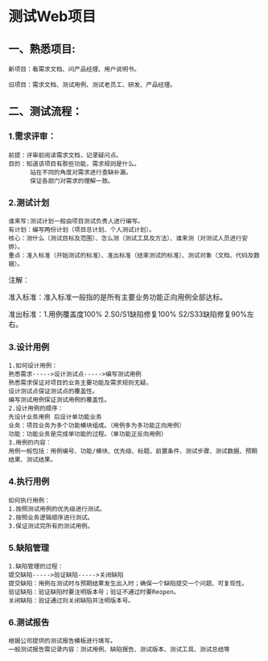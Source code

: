 # 测试Web项目

## **一、熟悉项目**:

```
新项目：看需求文档、问产品经理、用户说明书。

旧项目：需求文档、测试用例、测试老员工、研发、产品经理。
```



## 二、测试流程：

### 1.需求评审：

```
前提：评审前阅读需求文档，记录疑问点。
目的：知道该项目有那些功能，需求规则是什么。
      站在不同的角度对需求进行查缺补漏。
      保证各部门对需求的理解一致。
```

### 2.测试计划

```
谁来写:测试计划一般由项目测试负责人进行编写。
有计划：编写两份计划（项目总计划、个人测试计划）。
核心：测什么（测试目标及范围）、怎么测（测试工具及方法）、谁来测（对测试人员进行安排）。
重点：准入标准（开始测试的标准）、准出标准（结束测试的标准）、测试对象（文档、代码及数据）。
```

注解：

准入标准：准入标准一般指的是所有主要业务功能正向用例全部达标。

准出标准：1.用例覆盖度100% 2.S0/S1缺陷修复100% S2/S33缺陷修复90%左右。

### 3.设计用例

```
1.如何设计用例：
熟悉需求----->设计测试点----->编写测试用例
熟悉需求保证对项目的业务主要功能及需求规则无疑。
设计测试点保证测试点的覆盖性。
编写测试用例保证测试用例的覆盖性。
2.设计用例的顺序：
先设计业务用例 后设计单功能业务
业务：项目业务为多个功能模块组成。（用例多为多功能正向用例）
功能：功能业务是完成单功能的过程。（单功能正反向用例）
3.用例的内容：
用例一般包括：用例编号、功能/模块、优先级、标题、前置条件、测试步骤、测试数据、预期结果、测试结果。
```

### 4.执行用例

```
如何执行用例：
1.按照测试用例的优先级进行测试。
2.按照业务逻辑顺序进行测试。
3.保证测试完所有的测试用例。
```

### 5.缺陷管理

```
1.缺陷管理的过程：
提交缺陷----->验证缺陷----->关闭缺陷
提交缺陷：用例在测试时与预期结果发生出入时；确保一个缺陷提交一个问题、可复现性。
验证缺陷：验证缺陷时要注明版本号；验证不通过时要Reopen。
关闭缺陷：验证通过则关闭缺陷并注明版本号。
```

### 6.测试报告

```
根据公司提供的测试报告模板进行填写。
一般测试报告需记录内容：测试用例、缺陷报告、测试版本、测试工具、测试总结等
```

